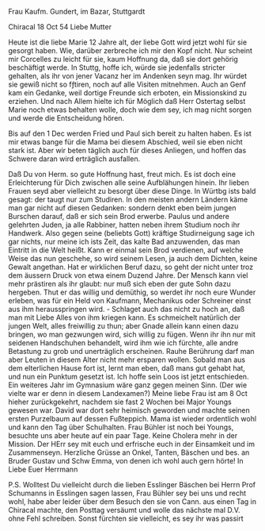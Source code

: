 Frau Kaufm. Gundert, im Bazar, Stuttgardt

 Chiracal 18 Oct 54
Liebe Mutter

Heute ist die liebe Marie 12 Jahre alt, der liebe Gott wird jetzt wohl für sie gesorgt haben. Wie, darüber zerbreche ich mir den Kopf nicht. Nur scheint mir Corcelles zu leicht für sie, kaum Hoffnung da, daß sie dort gehörig beschäftigt werde. In Stuttg, hoffe ich, würde sie jedenfalls stricter gehalten, als ihr von jener Vacanz her im Andenken seyn mag. Ihr würdet sie gewiß nicht so fƒtiren, noch auf alle Visiten mitnehmen. Auch an Genf kam ein Gedanke, weil dortige Freunde sich erboten, ein Missionskind zu erziehen. Und nach Allem hielte ich für Möglich daß Herr Ostertag selbst Marie noch etwas behalten wolle, doch wie dem sey, ich mag nicht sorgen und werde die Entscheidung hören.

Bis auf den 1 Dec werden Fried und Paul sich bereit zu halten haben. Es ist mir etwas bange für die Mama bei diesem Abschied, weil sie eben nicht stark ist. Aber wir beten täglich auch für dieses Anliegen, und hoffen das Schwere daran wird erträglich ausfallen.

Daß Du von Herm. so gute Hoffnung hast, freut mich. Es ist doch eine Erleichterung für Dich zwischen alle seine Aufblähungen hinein. Ihr lieben Frauen seyd aber vielleicht zu besorgt über diese Dinge. In Würtbg ists bald gesagt: der taugt nur zum Studiren. In den meisten andern Ländern käme man gar nicht auf diesen Gedanken: sondern denkt eben beim jungen Burschen darauf, daß er sich sein Brod erwerbe. Paulus und andere gelehrten Juden, ja alle Rabbiner, hatten neben ihrem Studium noch ihr Handwerk. Also gegen seine (beliebts Gott) kräftige Studirneigung sage ich gar nichts, nur meine ich ists Zeit, das kalte Bad anzuwenden, das man Eintritt in die Welt heißt. Kann er einmal sein Brod verdienen, auf welche Weise das nun geschehe, so wird seinem Lesen, ja auch dem Dichten, keine Gewalt angethan. Hat er wirklichen Beruf dazu, so geht der nicht unter troz dem äussern Druck von etwa einem Duzend Jahre. Der Mensch kann viel mehr prästiren als ihr glaubt: nur muß sich eben der gute Sohn dazu hergeben. Thut er das willig und demüthig, so werdet ihr noch eure Wunder erleben, was für ein Held von Kaufmann, Mechanikus oder Schreiner einst aus ihm herausspringen wird. - Schlaget auch das nicht zu hoch an, daß man mit Liebe Alles von ihm kriegen kann. Es schmeichelt natürlich der jungen Welt, alles freiwillig zu thun; aber Gnade allein kann einen dazu bringen, wo man gezwungen wird, sich willig zu fügen. Wenn ihr ihn nur mit seidenen Handschuhen behandelt, wird ihm wie ich fürchte, alle andre Betastung zu grob und unerträglich erscheinen. Rauhe Berührung darf man aber Leuten in diesem Alter nicht mehr ersparen wollen. Sobald man aus dem elterlichen Hause fort ist, lernt man eben, daß mans gut gehabt hat, und nun ein Punktum gesetzt ist. Ich hoffe sein Loos ist jetzt entschieden. Ein weiteres Jahr im Gymnasium wäre ganz gegen meinen Sinn. (Der wie vielte war er denn in diesem Landexamen?) 
Meine liebe Frau ist am 8 Oct hieher zurückgekehrt, nachdem sie fast 2 Wochen bei Major Youngs gewesen war. David war dort sehr heimisch geworden und machte seinen ersten Purzelbaum auf dessen Fußteppich. Mama ist wieder ordentlich wohl und kann den Tag über Schulhalten. Frau Bühler ist noch bei Youngs, besuchte uns aber heute auf ein paar Tage. Keine Cholera mehr in der Mission. Der HErr sey mit euch und erfrische euch in der Einsamkeit und im Zusammenseyn. Herzliche Grüsse an Onkel, Tanten, Bäschen und bes. an Bruder Gustav und Schw Emma, von denen ich wohl auch gern hörte! 
 In Liebe
 Euer Herrmann

P.S. Wolltest Du vielleicht durch die lieben Esslinger Bäschen bei Herrn Prof Schumanns in Esslingen sagen lassen, Frau Bühler sey bei uns und recht wohl, habe aber leider über dem Besuch den sie von Cann. aus einen Tag in Chiracal machte, den Posttag versäumt und wolle das nächste mal D.V. ohne Fehl schreiben. Sonst fürchten sie vielleicht, es sey ihr was passirt 
